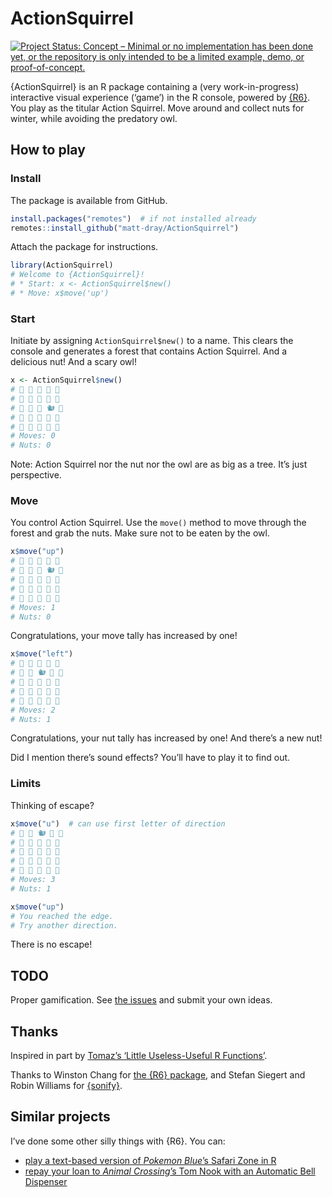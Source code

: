 
<!-- README.md is generated from README.Rmd. Please edit that file -->

# ActionSquirrel

<!-- badges: start -->

[![Project Status: Concept – Minimal or no implementation has been done
yet, or the repository is only intended to be a limited example, demo,
or
proof-of-concept.](https://www.repostatus.org/badges/latest/concept.svg)](https://www.repostatus.org/#concept)
<!-- badges: end -->

{ActionSquirrel} is an R package containing a (very work-in-progress)
interactive visual experience (‘game’) in the R console, powered by
[{R6}](https://r6.r-lib.org/). You play as the titular Action Squirrel.
Move around and collect nuts for winter, while avoiding the predatory
owl.

## How to play

### Install

The package is available from GitHub.

``` r
install.packages("remotes")  # if not installed already
remotes::install_github("matt-dray/ActionSquirrel")
```

Attach the package for instructions.

``` r
library(ActionSquirrel)
# Welcome to {ActionSquirrel}!
# * Start: x <- ActionSquirrel$new()
# * Move: x$move('up')
```

### Start

Initiate by assigning `ActionSquirrel$new()` to a name. This clears the
console and generates a forest that contains Action Squirrel. And a
delicious nut! And a scary owl!

``` r
x <- ActionSquirrel$new()
# 🌳 🌳 🌳 🌳 🌳 
# 🌳 🌳 🌰 🌳 🌳 
# 🌳 🌳 🌳 🐿 🌳 
# 🌳 🦉 🌳 🌳 🌳 
# 🌳 🌳 🌳 🌳 🌳 
# Moves: 0 
# Nuts: 0
```

Note: Action Squirrel nor the nut nor the owl are as big as a tree. It’s
just perspective.

### Move

You control Action Squirrel. Use the `move()` method to move through the
forest and grab the nuts. Make sure not to be eaten by the owl.

``` r
x$move("up")
# 🌳 🌳 🌳 🌳 🌳 
# 🌳 🌳 🌰 🐿️ 🌳 
# 🌳 🌳 🌳 🌳 🌳 
# 🌳 🌳 🦉 🌳 🌳 
# 🌳 🌳 🌳 🌳 🌳 
# Moves: 1 
# Nuts: 0
```

Congratulations, your move tally has increased by one!

``` r
x$move("left")
# 🌳 🌳 🌳 🌰 🌳 
# 🌳 🌳 🐿️ 🌳 🌳 
# 🌳 🌳 🌳 🌳 🌳 
# 🌳 🌳 🌳 🌳 🌳 
# 🌳 🌳 🦉 🌳 🌳 
# Moves: 2 
# Nuts: 1
```

Congratulations, your nut tally has increased by one! And there’s a new
nut!

Did I mention there’s sound effects? You’ll have to play it to find out.

### Limits

Thinking of escape?

``` r
x$move("u")  # can use first letter of direction
# 🌳 🌳 🐿️ 🌰 🌳 
# 🌳 🌳 🌳 🌳 🌳 
# 🌳 🌳 🌳 🌳 🌳 
# 🌳 🌳 🌳 🌳 🌳 
# 🌳 🦉 🌳 🌳 🌳 
# Moves: 3 
# Nuts: 1
```

``` r
x$move("up")
# You reached the edge.
# Try another direction.
```

There is no escape!

## TODO

Proper gamification. See [the
issues](https://github.com/matt-dray/ActionSquirrel/issues) and submit
your own ideas.

## Thanks

Inspired in part by [Tomaz’s ‘Little Useless-Useful R
Functions’](https://tomaztsql.wordpress.com/2021/09/13/little-useless-useful-r-functions-year-progress-bar/).

Thanks to Winston Chang for [the {R6} package](https://r6.r-lib.org/),
and Stefan Siegert and Robin Williams for
[{sonify}](https://CRAN.R-project.org/package=sonify).

## Similar projects

I’ve done some other silly things with {R6}. You can:

-   [play a text-based version of *Pokemon Blue*’s Safari Zone in
    R](https://www.rostrum.blog/2021/01/04/safar6/)
-   [repay your loan to *Animal Crossing*’s Tom Nook with an Automatic
    Bell
    Dispenser](https://www.rostrum.blog/2020/04/04/repaying-tom-nook-with-r6/)
